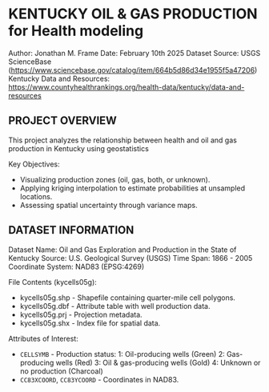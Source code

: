 # KENTUCKY OIL & GAS PRODUCTION for Health modeling
Author: Jonathan M. Frame
Date: February 10th 2025
Dataset Source: USGS ScienceBase (https://www.sciencebase.gov/catalog/item/664b5d86d34e1955f5a47206)
Kentucky Data and Resources: https://www.countyhealthrankings.org/health-data/kentucky/data-and-resources

## PROJECT OVERVIEW
This project analyzes the relationship between health and oil and gas production in Kentucky using geostatistics 

Key Objectives:
- Visualizing production zones (oil, gas, both, or unknown).
- Applying kriging interpolation to estimate probabilities at unsampled locations.
- Assessing spatial uncertainty through variance maps.

## DATASET INFORMATION
Dataset Name: Oil and Gas Exploration and Production in the State of Kentucky
Source: U.S. Geological Survey (USGS)
Time Span: 1866 - 2005
Coordinate System: NAD83 (EPSG:4269)

File Contents (kycells05g):
- kycells05g.shp   - Shapefile containing quarter-mile cell polygons.
- kycells05g.dbf   - Attribute table with well production data.
- kycells05g.prj   - Projection metadata.
- kycells05g.shx   - Index file for spatial data.

Attributes of Interest:
- `CELLSYMB` - Production status:
    1: Oil-producing wells (Green)
    2: Gas-producing wells (Red)
    3: Oil & gas-producing wells (Gold)
    4: Unknown or no production (Charcoal)
- `CC83XCOORD`, `CC83YCOORD` - Coordinates in NAD83.
